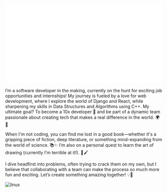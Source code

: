 ![](img.svg)

I’m a software developer in the making, currently on the hunt for exciting job opportunities and internships! My journey is fueled by a love for web development, where I explore the world of Django and React, while sharpening my skills in Data Structures and Algorithms using C++. My ultimate goal? To become a 10x developer 👀 and be part of a dynamic team passionate about creating tech that makes a real difference in the world. 🌍🚀

When I'm not coding, you can find me lost in a good book—whether it's a gripping piece of fiction, deep literature, or something mind-expanding from the world of science. 📚✨ I’m also on a personal quest to learn the art of drawing (currently I'm terrible at it!). 🎨🖌️

I dive headfirst into problems, often trying to crack them on my own, but I believe that collaborating with a team can make the process so much more fun and exciting. Let’s create something amazing together! 💡🤝<html>
    <div>
        <img width="30" height="34" src="https://img.icons8.com/color/48/linux--v1.png" alt="linux"/>
    </div>
</html>

